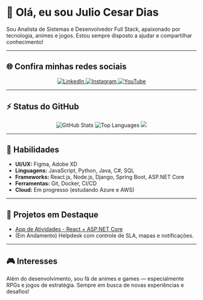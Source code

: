 # 👋 Olá, eu sou Julio Cesar Dias

Sou Analista de Sistemas e Desenvolvedor Full Stack, apaixonado por tecnologia, animes e jogos. Estou sempre disposto a ajudar e compartilhar conhecimento!

---

## 🌐 Confira minhas redes sociais

<p align="center">
  <a href="https://www.linkedin.com/in/jcddossantos/">
    <img src="https://img.shields.io/badge/LinkedIn-0077B5?style=for-the-badge&logo=linkedin&logoColor=white" alt="LinkedIn"/>
  </a>
  <a href="https://www.instagram.com/juliocdias.s/">
    <img src="https://img.shields.io/badge/Instagram-E4405F?style=for-the-badge&logo=instagram&logoColor=white" alt="Instagram"/>
  </a>
  <a href="https://www.youtube.com/@JCDias.s">
    <img src="https://img.shields.io/badge/YouTube-FF0000?style=for-the-badge&logo=youtube&logoColor=white" alt="YouTube"/>
  </a>
</p>

---

## ⚡ Status do GitHub

<p align="center">
  <img src="https://github-readme-stats.vercel.app/api?username=JulioCDias&count_private=true&show_icons=true&theme=radical" alt="GitHub Stats" />
  <img src="https://github-readme-stats.vercel.app/api/top-langs/?username=JulioCDias&layout=compact&theme=radical" alt="Top Languages" />
  <img src="https://github-readme-streak-stats.herokuapp.com/?user=JulioCDias&theme=radical&exclude_days=Sunday&hide_border=true&date_format=j%20M%5B%20Y%5D&count_private=true" />

</p>

---

## 🚀 Habilidades

- **UI/UX:** Figma, Adobe XD  
- **Linguagens:** JavaScript, Python, Java, C#, SQL  
- **Frameworks:** React.js, Node.js, Django, Spring Boot, ASP.NET Core  
- **Ferramentas:** Git, Docker, CI/CD  
- **Cloud:** Em progresso (estudando Azure e AWS)

---

## 💼 Projetos em Destaque

- [App de Atividades - React + ASP.NET Core](https://github.com/JulioCDias/App-Atividades-React-asp)
- (Em Andamento) Helpdesk com controle de SLA, mapas e notificações.

---

## 🎮 Interesses

Além do desenvolvimento, sou fã de animes e games — especialmente RPGs e jogos de estratégia. Sempre em busca de novas experiências e desafios!
